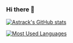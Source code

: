 ### Hi there 👋

[![Astrack's GitHub stats](https://github-readme-stats.vercel.app/api?username=Kom3ng&show_icons=true&icon_color=CE1D2D&text_color=718096&bg_color=ffffff)]()

[![Most Used Languages](https://github-readme-stats.vercel.app/api/top-langs/?username=Kom3ng&layout=compact&show_icons=true&icon_color=CE1D2D&text_color=718096&bg_color=ffffff)]()
